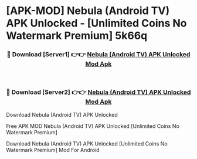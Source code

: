 # [APK-MOD] Nebula (Android TV) APK Unlocked - [Unlimited Coins No Watermark Premium] 5k66q



<div align="center">
<h3>🔴 Download [Server1] 👉👉 <a href="https://momento.my/?title=Nebula_(Android_TV)_APK_Unlocked">Nebula (Android TV) APK Unlocked Mod Apk</a></h3><br>

<h3>🔴 Download [Server2] 👉👉 <a href="https://momento.my/?title=Nebula_(Android_TV)_APK_Unlocked">Nebula (Android TV) APK Unlocked Mod Apk</a></h3>
</div>



Download Nebula (Android TV) APK Unlocked 

Free APK MOD Nebula (Android TV) APK Unlocked [Unlimited Coins No Watermark Premium]

Download Nebula (Android TV) APK Unlocked [Unlimited Coins No Watermark Premium] Mod For Android
